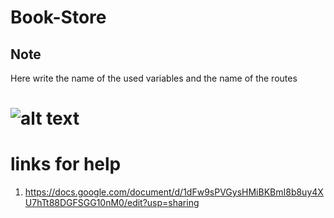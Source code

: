 # Book-Store
## Note
Here write the name of the used variables and the name of the routes

# ![alt text](https://media.istockphoto.com/id/1349688040/vector/hand-book-logo-design-education-logo-with-hand-concept-vector-hand-and-book-logo-design.jpg?s=612x612&w=0&k=20&c=kp2ZWkFL4U4-wtzZeL68OWvxJ25erp4RO-mJjFdZV64=)

# links for help
1. https://docs.google.com/document/d/1dFw9sPVGysHMiBKBmI8b8uy4XU7hTt88DGFSGG10nM0/edit?usp=sharing
